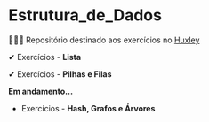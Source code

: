 # Estrutura_de_Dados
 
👨‍💻🌵 Repositório destinado aos exercícios no [Huxley](https://thehuxley.com)
  
✔  Exercícios - **Lista**

✔  Exercícios - **Pilhas e Filas**

**Em andamento...**

* Exercícios - **Hash, Grafos e Árvores**


